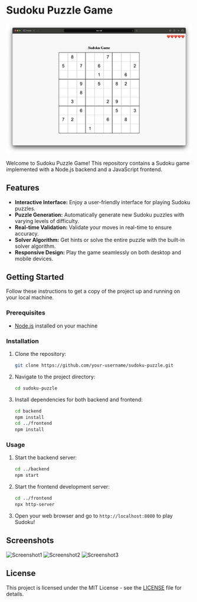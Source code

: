 # Sudoku Puzzle Game

![Demo](demo.png)

Welcome to Sudoku Puzzle Game! This repository contains a Sudoku game implemented with a Node.js backend and a JavaScript frontend.

## Features

- **Interactive Interface:** Enjoy a user-friendly interface for playing Sudoku puzzles.
- **Puzzle Generation:** Automatically generate new Sudoku puzzles with varying levels of difficulty.
- **Real-time Validation:** Validate your moves in real-time to ensure accuracy.
- **Solver Algorithm:** Get hints or solve the entire puzzle with the built-in solver algorithm.
- **Responsive Design:** Play the game seamlessly on both desktop and mobile devices.

## Getting Started

Follow these instructions to get a copy of the project up and running on your local machine.

### Prerequisites

- [Node.js](https://nodejs.org/) installed on your machine

### Installation

1. Clone the repository:

   ```bash
   git clone https://github.com/your-username/sudoku-puzzle.git
   ```

2. Navigate to the project directory:

   ```bash
   cd sudoku-puzzle
   ```

3. Install dependencies for both backend and frontend:

   ```bash
   cd backend
   npm install
   cd ../frontend
   npm install
   ```

### Usage

1. Start the backend server:

   ```bash
   cd ../backend
   npm start
   ```

2. Start the frontend development server:

   ```bash
   cd ../frontend
   npx http-server
   ```

3. Open your web browser and go to `http://localhost:8080` to play Sudoku!

## Screenshots

![Screenshot1](screenshots/screenshot1.png)
![Screenshot2](screenshots/screenshot2.png)
![Screenshot3](screenshots/screenshot3.png)

## License

This project is licensed under the MIT License - see the [LICENSE](MIT) file for details.
